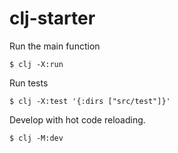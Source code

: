 # clj-starter

Run the main function

    $ clj -X:run

Run tests

    $ clj -X:test '{:dirs ["src/test"]}'

Develop with hot code reloading.

    $ clj -M:dev